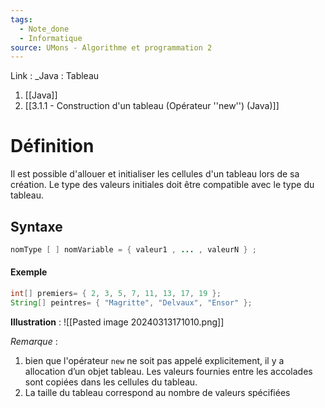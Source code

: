 ```yaml
---
tags:
  - Note_done
  - Informatique
source: UMons - Algorithme et programmation 2
---
```


Link :
_Java : Tableau
1. [[Java]]
2. [[3.1.1 - Construction d'un tableau (Opérateur ''new'') (Java)]]

# Définition
Il est possible d'allouer et initialiser les cellules d'un tableau lors de sa création. Le type des valeurs initiales doit être compatible avec le type du tableau.
## Syntaxe
```java
nomType [ ] nomVariable = { valeur1 , ... , valeurN } ;
```
#### Exemple
```java
int[] premiers= { 2, 3, 5, 7, 11, 13, 17, 19 }; 
String[] peintres= { "Magritte", "Delvaux", "Ensor" }; 
```
**Illustration** : ![[Pasted image 20240313171010.png]]

_Remarque_ : 
1. bien que l'opérateur `new` ne soit pas appelé explicitement, il y a allocation d’un objet tableau. Les valeurs fournies entre les accolades sont copiées dans les cellules du tableau. 
2. La taille du tableau correspond au nombre de valeurs spécifiées